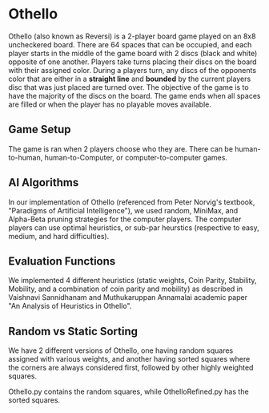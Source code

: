 # Othello
Othello (also known as Reversi) is a 2-player board game played on an 8x8 uncheckered board. 
There are 64 spaces that can be occupied, and each player starts in the middle of the game board 
with 2 discs (black and white) opposite of one another. Players take turns placing their discs 
on the board with their assigned color. During a players turn, any discs of the opponents color
that are either in a **straight line** and **bounded** by the current players disc that was just placed
are turned over. The objective of the game is to have the majority of the discs on the board. The game
ends when all spaces are filled or when the player has no playable moves available.

## Game Setup
The game is ran when 2 players choose who they are. There can be human-to-human, human-to-Computer,
or computer-to-computer games. 

## AI Algorithms 
In our implementation of Othello (referenced from Peter Norvig's textbook, "Paradigms of Artificial 
Intelligence"), we used random, MiniMax, and Alpha-Beta pruning strategies for the computer players. 
The computer players can use optimal heuristics, or sub-par heurstics (respective to easy, medium,
and hard difficulties). 

## Evaluation Functions
We implemented 4 different heuristics (static weights, Coin Parity, Stability, Mobility, and a combination of coin parity and mobility) as described in Vaishnavi Sannidhanam and Muthukaruppan Annamalai academic paper "An Analysis of Heuristics in Othello". 

## Random vs Static Sorting
We have 2 different versions of Othello, one having random squares assigned with various weights, and another having sorted squares where the corners are always considered first, followed by other highly weighted squares. 

Othello.py contains the random squares, while OthelloRefined.py has the sorted squares. 

